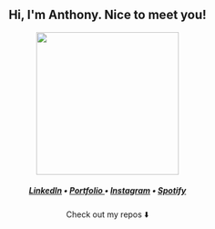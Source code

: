<h2 align="center">Hi, I'm Anthony. Nice to meet you!</h2>

<p align="center">
  <img width="250" src="https://media4.giphy.com/media/TALEyDTerIxdUh9L1s/giphy.gif">
</p>


<h5 align="center">

<a align="center" target="_blank" rel="noopener noreferrer" href="https://www.linkedin.com/in/anthony-dangg/" title="LinkedIn Profile"> LinkedIn</a> •
<a align="center" href="https://anthonydang.dev/" title="Website"> Portfolio </a> •
<a align="center" href="https://www.instagram.com/anthonydanggg/" title="Instagram Profile"> Instagram</a> •
<a align="center" href="https://open.spotify.com/user/pinkzer?si=42d1cf58cc974e9d" title="Spotify Profile"> Spotify</a>


</h5>

<p align="center">
Check out my repos ⬇️  
</p>
